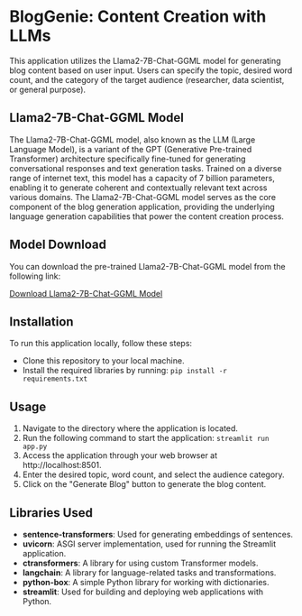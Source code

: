 # BlogGenie: Content Creation with LLMs

This application utilizes the Llama2-7B-Chat-GGML model for generating blog content based on user input. Users can specify the topic, desired word count, and the category of the target audience (researcher, data scientist, or general purpose).

## Llama2-7B-Chat-GGML Model
The Llama2-7B-Chat-GGML model, also known as the LLM (Large Language Model), is a variant of the GPT (Generative Pre-trained Transformer) architecture specifically fine-tuned for generating conversational responses and text generation tasks. Trained on a diverse range of internet text, this model has a capacity of 7 billion parameters, enabling it to generate coherent and contextually relevant text across various domains. The Llama2-7B-Chat-GGML model serves as the core component of the blog generation application, providing the underlying language generation capabilities that power the content creation process.

## Model Download

You can download the pre-trained Llama2-7B-Chat-GGML model from the following link:

[Download Llama2-7B-Chat-GGML Model](https://huggingface.co/TheBloke/Llama-2-7B-Chat-GGML)

## Installation

To run this application locally, follow these steps:

- Clone this repository to your local machine.
- Install the required libraries by running:
   ```pip install -r requirements.txt```

## Usage

1. Navigate to the directory where the application is located.
2. Run the following command to start the application: 
   ```streamlit run app.py```
3. Access the application through your web browser at http://localhost:8501.
4. Enter the desired topic, word count, and select the audience category.
5. Click on the "Generate Blog" button to generate the blog content.

## Libraries Used

- **sentence-transformers**: Used for generating embeddings of sentences.
- **uvicorn**: ASGI server implementation, used for running the Streamlit application.
- **ctransformers**: A library for using custom Transformer models.
- **langchain**: A library for language-related tasks and transformations.
- **python-box**: A simple Python library for working with dictionaries.
- **streamlit**: Used for building and deploying web applications with Python.
